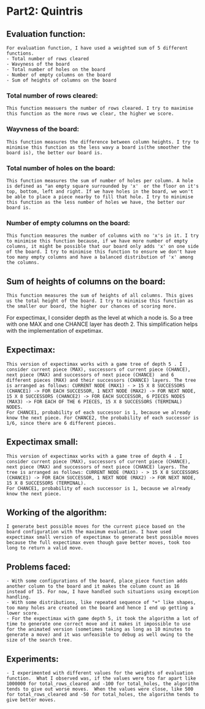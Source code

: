 # Part2: Quintris

## Evaluation function: 
    For evaluation function, I have used a weighted sum of 5 different functions. 
    - Total number of rows cleared
    - Wavyness of the board
    - Total number of holes on the board
    - Number of empty columns on the board
    - Sum of heights of columns on the board

### Total number of rows cleared: 
    This function measuers the number of rows cleared. I try to maximise this function as the more rows we clear, the higher we score.

### Wayvness of the board:
    This function measures the difference between column heights. I try to minimise this function as the less wavy a board is(the smoother the board is), the better our board is.

### Total number of holes on the board:
    This function measures the sum of number of holes per column. A hole is defined as "an empty square surrounded by 'x'  or the floor on it's top, bottom, left and right. If we have holes in the board, we won't be able to place a piece nearby to fill that hole. I try to minimise this function as the less number of holes we have, the better our board is.

### Number of empty columns on the board:
    This function measures the number of columns with no 'x's in it. I try to minimise this function because, if we have more number of empty columns, it might be possible that our board only adds 'x' on one side of the board. I try to minimise this function to ensure we don't have too many empty columns and have a balanced distribution of 'x' among the columns.

## Sum of heights of columns on the board:
    This function measures the sum of heights of all columns. This gives us the total height of the board. I try to minimise this function as the smaller our board, the higher our chances of scoring more.


For expectimax, I consider depth as the level at which a node is. So a tree with one MAX and one CHANCE layer has deoth 2. This simplification helps with the implementation of expetimax.
## Expectimax:
    This version of expectimax works with a game tree of depth 5 . I consider current piece (MAX), successors of current piece (CHANCE), next piece (MAX) and successors of next piece (CHANCE)  and 6 different pieces (MAX) and their successors (CHANCE) layers. The tree is arranged as follows: CURRENT NODE (MAX1) - > 15 X 8 SUCCESSORS (CHANCE1) -> FOR EACH SUCCESSOR, 1 NEXT NODE (MAX2) -> FOR NEXT NODE, 15 X 8 SUCCESSORS (CHANCE2) -> FOR EACH SUCCESSOR, 6 PIECES NODES (MAX3) -> FOR EACH OF THE 6 PIECES, 15 X 8 SUCCESSORS (TERMINAL) NODES.
    For CHANCE1, probability of each successor is 1, because we already know the next piece. For CHANCE2, the probability of each successor is 1/6, since there are 6 different pieces.

## Expectimax small: 
    This version of expectimax works with a game tree of depth 4 . I consider current piece (MAX), successors of current piece (CHANCE), next piece (MAX) and successors of next piece (CHANCE) layers. The tree is arranged as follows: CURRENT NODE (MAX1) - > 15 X 8 SUCCESSORS (CHANCE1) -> FOR EACH SUCCESSOR, 1 NEXT NODE (MAX2) -> FOR NEXT NODE, 15 X 8 SUCCESSORS (TERMINAL).
    For CHANCE1, probability of each successor is 1, because we already know the next piece. 

## Working of the algorithm:
    I generate best possible moves for the current piece based on the board configuration with the maximum evaluation. I have used expectimax small version of expectimax to generate best possible moves because the full expectimax even though gave better moves, took too long to return a valid move. 

## Problems faced:
    - With some configurations of the board, place_piece function adds another column to the board and it makes the column count as 16 instead of 15. For now, I have handled such situations using exception handling. 
    - With some distributions, like repeated sequence of "+" like shapes, too many holes are created on the board and hence I end up getting a lower score.
    - For the expectimax with game depth 5, it took the algorithm a lot of time to generate one correct move and it makes it impossible to use for the animated version (sometimes taking as long as 10 minutes to generate a move) and it was unfeasible to debug as well owing to the size of the search tree.

## Experiments: 
    - I experimented with different values for the weights of evaluation function.  What I observed was, if the values were too far apart like 1000000 for total_rows_cleared and -100 for total_holes, the algorithm tends to give out worse moves.  When the values were close, like 500 for total_rows_cleared and -50 for total_holes, the algorithm tends to give better moves. 